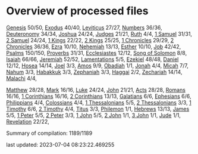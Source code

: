 # Overview of processed files 

[Genesis](01_Ge/) 50/50, [Exodus](02_Ex/) 40/40, [Leviticus](03_Le/) 27/27, [Numbers](04_Nu/) 36/36, [Deuteronomy](05_De/) 34/34, [Joshua](06_Jos/) 24/24, [Judges](07_Jg/) 21/21, [Ruth](08_Ru/) 4/4, [1 Samuel](09_1Sa/) 31/31, [2 Samuel](10_2Sa/) 24/24, [1 Kings](11_1Ki/) 22/22, [2 Kings](12_2Ki/) 25/25, [1 Chronicles](13_1Ch/) 29/29, [2 Chronicles](14_2Ch/) 36/36, [Ezra](15_Ezr/) 10/10, [Nehemiah](16_Ne/) 13/13, [Esther](17_Es/) 10/10, [Job](18_Job/) 42/42, [Psalms](19_Ps/) 150/150, [Proverbs](20_Pr/) 31/31, [Ecclesiastes](21_Ec/) 12/12, [Song of Solomon](22_Ca/) 8/8, [Isaiah](23_Isa/) 66/66, [Jeremiah](24_Jer/) 52/52, [Lamentations](25_La/) 5/5, [Ezekiel](26_Eze/) 48/48, [Daniel](27_Da/) 12/12, [Hosea](28_Ho/) 14/14, [Joel](29_Joe/) 3/3, [Amos](30_Am/) 9/9, [Obadiah](31_Ob/) 1/1, [Jonah](32_Jon/) 4/4, [Micah](33_Mic/) 7/7, [Nahum](34_Na/) 3/3, [Habakkuk](35_Hab/) 3/3, [Zephaniah](36_Zep/) 3/3, [Haggai](37_Hag/) 2/2, [Zechariah](38_Zec/) 14/14, [Malachi](39_Mal/) 4/4, 

[Matthew](40_Mt/) 28/28, [Mark](41_Mr/) 16/16, [Luke](42_Lu/) 24/24, [John](43_Joh/) 21/21, [Acts](44_Ac/) 28/28, [Romans](45_Ro/) 16/16, [1 Corinthians](46_1Co/) 16/16, [2 Corinthians](47_2Co/) 13/13, [Galatians](48_Ga/) 6/6, [Ephesians](49_Eph/) 6/6, [Philippians](50_Php/) 4/4, [Colossians](51_Col/) 4/4, [1 Thessalonians](52_1Th/) 5/5, [2 Thessalonians](53_2Th/) 3/3, [1 Timothy](54_1Ti/) 6/6, [2 Timothy](55_2Ti/) 4/4, [Titus](56_Tit/) 3/3, [Philemon](57_Phm/) 1/1, [Hebrews](58_Heb/) 13/13, [James](59_Jas/) 5/5, [1 Peter](60_1Pe/) 5/5, [2 Peter](61_2Pe/) 3/3, [1 John](62_1Jo/) 5/5, [2 John](63_2Jo/) 1/1, [3 John](64_3Jo/) 1/1, [Jude](65_Jude/) 1/1, [Revelation](66_Re/) 22/22, 

Summary of compilation: 1189/1189


last updated: 2023-07-04 08:23:22.469255
